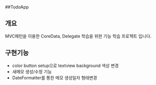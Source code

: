 ##TodoApp

## 개요

MVC패턴을 이용한 CoreData, Delegate 학습을 위한 기능 학습 프로젝트 입니다.

## 구현기능

- color button setup으로 textview background 색상 변경
- 새메모 생성/수정 기능
- DateFormatter를 통한 메모 생성일자 형태변경
